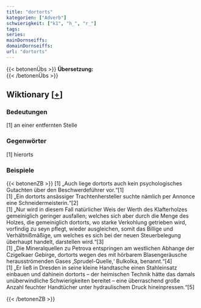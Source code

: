 ```yaml
---
title: "dortorts"
kategorien: ["Adverb"]
schwierigkeit: ["k1", "h_", "r_"]
tags:
series:
mainDornseiffs:
domainDornseiffs:
url: "dortorts"
---
```


{{< betonenÜbs >}}
**Übersetzung:**  
{{< /betonenÜbs >}}

## Wiktionary [[+](https://de.wiktionary.org/wiki/dortorts)]

### Bedeutungen
[1] an einer entfernten Stelle  

### Gegenwörter
[1] hierorts  

### Beispiele
{{< betonenZB >}}
[1] „Auch liege dortorts auch kein psychologisches Gutachten über den Beschwerdeführer vor.“[1]  
[1] „Ein dortorts ansässiger Trachtenhersteller suchte nämlich per Annonce eine Schneidermeisterin.“[2]  
[1] „Nur wird in diesem Fall natürlicher Weis der Werth des Klafterholzes gemeiniglich geringer ausfallen; welches sich aber durch die Menge des Holzes, die gemeiniglich dortorts, wo starke Verkohlung getrieben wird, vorfindig zu seyn pflegt, wieder ausgleichen, somit das Billige und Verhältnißmäßige, um welches es sich bei der neuen Steuerbelegung überhaupt handelt, darstellen wird.“[3]  
[1] „Die Mineralquellen zu Petrova entspringen am westlichen Abhange der Czigelkaer Gebirge, dortorts wegen des mit hörbarem Blasengeräusche herausströmenden Gases ‚Sprudel-Quelle,‘ Bulkolka, benannt.“[4]  
[1] „Er ließ in Dresden in seine kleine Handtasche einen Stahleinsatz einbauen und dahinein dortorts – der heimischen Technik hätte das damals unüberwindliche Schwierigkeiten bereitet – eine überraschend große Anzahl feuchter Handtücher unter hydraulischem Druck hineinpressen.“[5]  

{{< /betonenZB >}}


